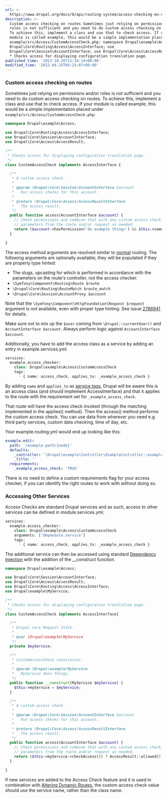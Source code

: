```yaml
---
url: >-
  https://www.drupal.org/docs/8/api/routing-system/access-checking-on-routes/advanced-route-access-checking
description: >-
  Custom access checking on routes Sometimes just relying on permissions and/or
  roles is not sufficient and you need to do custom access checking on routes.
  To achieve this, implement a class and use that to check access. If your
  module is called example, this would be a simple implementation placed under
  example/src/Access/CustomAccessCheck.php: namespace Drupal\example\Access; use
  Drupal\Core\Routing\Access\AccessInterface; use
  Drupal\Core\Session\AccountInterface; use Drupal\Core\Access\AccessResult; /**
  * Checks access for displaying configuration translation page.
published_time: '2013-10-28T12:34:14+00:00'
modified_time: '2022-04-25T04:25:07+00:00'
---
```

### Custom access checking on routes

Sometimes just relying on permissions and/or roles is not sufficient and you need to do custom access checking on routes. To achieve this, implement a class and use that to check access. If your module is called example, this would be a simple implementation placed under `example/src/Access/CustomAccessCheck.php`:

```php
namespace Drupal\example\Access;

use Drupal\Core\Routing\Access\AccessInterface;
use Drupal\Core\Session\AccountInterface;
use Drupal\Core\Access\AccessResult;

/**
 * Checks access for displaying configuration translation page.
 */
class CustomAccessCheck implements AccessInterface {

  /**
   * A custom access check.
   *
   * @param \Drupal\Core\Session\AccountInterface $account
   *   Run access checks for this account.
   *
   * @return \Drupal\Core\Access\AccessResultInterface
   *   The access result.
   */
  public function access(AccountInterface $account) {
    // Check permissions and combine that with any custom access checking needed. Pass forward
    // parameters from the route and/or request as needed.
    return ($account->hasPermission('do example things') && $this->someOtherCustomCondition()) ? AccessResult::allowed() : AccessResult::forbidden();
  }

}

```

The access method arguments are resolved similar to [normal](https://www.drupal.org/node/2310425) routing. The following arguments are optionally available; they will be populated if they are properly type hinted:

* The slugs, upcasting for which is performed in accordance with the parameters on the route's controller, not the access checker.
* `\Symfony\Component\Routing\Route $route`
* `\Drupal\Core\Routing\RouteMatch $route_match`
* `\Drupal\Core\Session\AccountProxy $account`

Note that the `\Symfony\Component\HttpFoundation\Request $request` argument is _not_ available, even with proper type hinting. See issue [2786941](https://www.drupal.org/project/drupal/issues/2786941) for details.

Make sure not to mix up the `$user` coming from `\Drupal::currentUser()` and `AccountInterface $account`. Always perform logic against `AccountInterface $account`.

Additionally, you have to add the access class as a service by adding an entry in example.services.yml.

```php
services:
  example.access_checker:
    class: Drupal\example\Access\CustomAccessCheck
    tags:
      - { name: access_check, applies_to: _example_access_check }

```

By adding `name` and `applies_to` as [service tags](https://www.drupal.org/docs/8/api/services-and-dependency-injection/service-tags), Drupal will be aware this is an access class (and should implement AccessInterface) and that it applies to the route with the requirement set for `_example_access_check`.

That route will have the access check invoked (through the matching implemented in the applies() method). Then the access() method performs the custom access check. You can use data from wherever you need e.g. third party services, custom data checking, time of day, etc.

Your example.routing.yml would end up looking like this:

```yaml
example.edit:
  path: '/example-path/{node}'
  defaults:
    _controller: '\Drupal\example\Controller\ExampleController::exampleMethod'
    _title: ''
  requirements:
    _example_access_check: 'TRUE'
```

There is no need to define a custom requirements flag for your access checker, if you can identify the right routes to work with without doing so.

### Accessing Other Services

Access Checks are standard Drupal services and as such, access to other services can be defined in module.services.yml. 

```php
services:
  example.access_checker:
    class: Drupal\example\Access\CustomAccessCheck
    arguments: ['@mymodule.service']
    tags:
      - { name: access_check, applies_to: _example_access_check }

```

The additional service can then be accessed using standard [Dependency Injection](https://www.drupal.org/docs/8/api/services-and-dependency-injection/structure-of-a-service-file) with the addition of the \_\_construct function. 

```php
namespace Drupal\example\Access;

use Drupal\Core\Session\AccountInterface;
use Drupal\Core\Access\AccessResult;
use Drupal\Core\Routing\Access\AccessInterface;
use Drupal\example\MyService;

/**
 * Checks access for displaying configuration translation page.
 */
class CustomAccessCheck implements AccessInterface{

  /**
   * Drupal core Request Stack.
   *
   * @var \Drupal\example\MyService
   */
  private $myService;

  /**
   * CustomAccessCheck constructor.
   *
   * @param \Drupal\example\MyService
   *   MyService does things.
   */
  public function __construct(MyService $myService) {
    $this->myService = $myService;
  }

  /**
   * A custom access check.
   *
   * @param \Drupal\Core\Session\AccountInterface $account
   *   Run access checks for this account.
   *
   * @return \Drupal\Core\Access\AccessResultInterface
   *   The access result.
   */
  public function access(AccountInterface $account) {
    // Check permissions and combine that with any custom access checking needed. Pass forward
    // parameters from the route and/or request as needed.
    return ($this->myService->checkAccess()) ? AccessResult::allowed() : AccessResult::forbidden();
  }

}

```

If new services are added to the Access Check feature and it is used in combination with [Altering Dynamic Routes](https://www.drupal.org/docs/8/api/routing-system/altering-existing-routes-and-adding-new-routes-based-on-dynamic-ones#custom%5Faccess%5Fchecks), the custom access check value should use the service name, rather than the class name.